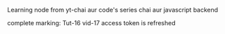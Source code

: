 Learning node from yt-chai aur code's series chai aur javascript backend

complete marking: Tut-16 vid-17 access token is refreshed
